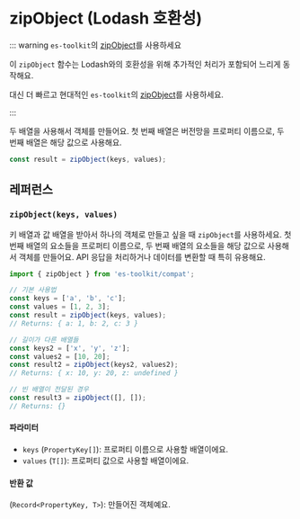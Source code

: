 # zipObject (Lodash 호환성)

::: warning `es-toolkit`의 [zipObject](../../array/zipObject.md)를 사용하세요

이 `zipObject` 함수는 Lodash와의 호환성을 위해 추가적인 처리가 포함되어 느리게 동작해요.

대신 더 빠르고 현대적인 `es-toolkit`의 [zipObject](../../array/zipObject.md)를 사용하세요.

:::

두 배열을 사용해서 객체를 만들어요. 첫 번째 배열은 버전망을 프로퍼티 이름으로, 두 번째 배열은 해당 값으로 사용해요.

```typescript
const result = zipObject(keys, values);
```

## 레퍼런스

### `zipObject(keys, values)`

키 배열과 값 배열을 받아서 하나의 객체로 만들고 싶을 때 `zipObject`를 사용하세요. 첫 번째 배열의 요소들을 프로퍼티 이름으로, 두 번째 배열의 요소들을 해당 값으로 사용해서 객체를 만들어요. API 응답을 처리하거나 데이터를 변환할 때 특히 유용해요.

```typescript
import { zipObject } from 'es-toolkit/compat';

// 기본 사용법
const keys = ['a', 'b', 'c'];
const values = [1, 2, 3];
const result = zipObject(keys, values);
// Returns: { a: 1, b: 2, c: 3 }

// 길이가 다른 배열들
const keys2 = ['x', 'y', 'z'];
const values2 = [10, 20];
const result2 = zipObject(keys2, values2);
// Returns: { x: 10, y: 20, z: undefined }

// 빈 배열이 전달된 경우
const result3 = zipObject([], []);
// Returns: {}
```

#### 파라미터

- `keys` (`PropertyKey[]`): 프로퍼티 이름으로 사용할 배열이에요.
- `values` (`T[]`): 프로퍼티 값으로 사용할 배열이에요.

#### 반환 값

(`Record<PropertyKey, T>`): 만들어진 객체예요.
